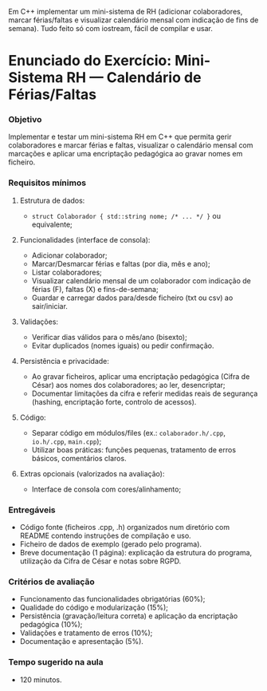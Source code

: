 
Em C++  implementar um mini-sistema de RH (adicionar colaboradores, marcar férias/faltas e visualizar calendário mensal com indicação de fins de semana). Tudo feito só com   iostream, fácil de compilar e usar.


# Enunciado do Exercício: Mini-Sistema RH — Calendário de Férias/Faltas
### Objetivo
Implementar e testar um mini-sistema RH em C++ que permita gerir colaboradores e marcar férias e faltas, visualizar o calendário mensal com marcações e aplicar uma encriptação pedagógica ao gravar nomes em ficheiro.

### Requisitos mínimos
1. Estrutura de dados:
   - `struct Colaborador { std::string nome; /* ... */ }` ou equivalente;

2. Funcionalidades (interface de consola):
   - Adicionar colaborador;
   - Marcar/Desmarcar férias e faltas (por dia, mês e ano);
   - Listar colaboradores;
   - Visualizar calendário mensal de um colaborador com indicação de férias (F), faltas (X) e fins-de-semana;
   - Guardar e carregar dados para/desde ficheiro (txt ou csv) ao sair/iniciar.
3. Validações:
   - Verificar dias válidos para o mês/ano (bisexto);
   - Evitar duplicados (nomes iguais) ou pedir confirmação.
4. Persistência e privacidade:
   - Ao gravar ficheiros, aplicar uma encriptação pedagógica (Cifra de César) aos nomes dos colaboradores; ao ler, desencriptar;
   - Documentar limitações da cifra e referir medidas reais de segurança (hashing, encriptação forte, controlo de acessos).
5. Código:
   - Separar código em módulos/files (ex.: `colaborador.h/.cpp`, `io.h/.cpp`, `main.cpp`);
   - Utilizar boas práticas: funções pequenas, tratamento de erros básicos, comentários claros.
6. Extras opcionais (valorizados na avaliação):
   - Interface de consola com cores/alinhamento;

### Entregáveis
- Código fonte (ficheiros .cpp, .h) organizados num diretório com README contendo instruções de compilação e uso.
- Ficheiro de dados de exemplo (gerado pelo programa).
- Breve documentação (1 página): explicação da estrutura do programa, utilização da Cifra de César e notas sobre RGPD.

### Critérios de avaliação
- Funcionamento das funcionalidades obrigatórias (60%);
- Qualidade do código e modularização (15%);
- Persistência (gravação/leitura correta) e aplicação da encriptação pedagógica (10%);
- Validações e tratamento de erros (10%);
- Documentação e apresentação (5%).

### Tempo sugerido na aula
-  120 minutos.
